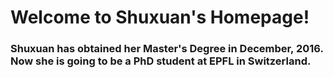 # Welcome to Shuxuan's Homepage!

### Shuxuan has obtained her Master's Degree in December, 2016. Now she is going to be a PhD student at EPFL in Switzerland.
